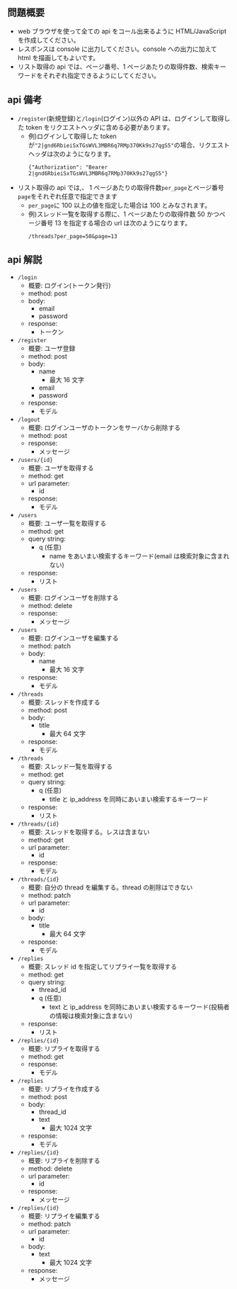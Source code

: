 ## 問題概要

- web ブラウザを使って全ての api をコール出来るように HTML/JavaScript を作成してください。
- レスポンスは console に出力してください。console への出力に加えて html を描画してもよいです。
- リスト取得の api では、ページ番号、1 ページあたりの取得件数、検索キーワードをそれぞれ指定できるようにしてください。

## api 備考

- `/register`(新規登録)と`/login`(ログイン)以外の API は、ログインして取得した token をリクエストヘッダに含める必要があります。
  - 例)ログインして取得した token が`"2|gnd6RbieiSxTGsWVL3MBR6q7RMp370Kk9s27qgS5"`の場合、リクエストヘッダは次のようになります。
    ```
    {"Authorization": "Bearer 2|gnd6RbieiSxTGsWVL3MBR6q7RMp370Kk9s27qgS5"}
    ```
- リスト取得の api では,、 1 ページあたりの取得件数`per_page`とページ番号`page`をそれぞれ任意で指定できます
  - `per_page`に 100 以上の値を指定した場合は 100 とみなされます。
  - 例)スレッド一覧を取得する際に、1 ページあたりの取得件数 50 かつページ番号 13 を指定する場合の url は次のようになります。
    ```
    /threads?per_page=50&page=13
    ```

## api 解説

- `/login`
  - 概要: ログイン(トークン発行)
  - method: post
  - body:
    - email
    - password
  - response:
    - トークン
- `/register`
  - 概要: ユーザ登録
  - method: post
  - body:
    - name
      - 最大 16 文字
    - email
    - password
  - response:
    - モデル
- `/logout`
  - 概要: ログインユーザのトークンをサーバから削除する
  - method: post
  - response:
    - メッセージ
- `/users/{id}`
  - 概要: ユーザを取得する
  - method: get
  - url parameter:
    - id
  - response:
    - モデル
- `/users`
  - 概要: ユーザ一覧を取得する
  - method: get
  - query string:
    - q (任意)
      - name をあいまい検索するキーワード(email は検索対象に含まれない)
  - response:
    - リスト
- `/users`
  - 概要: ログインユーザを削除する
  - method: delete
  - response:
    - メッセージ
- `/users`
  - 概要: ログインユーザを編集する
  - method: patch
  - body:
    - name
      - 最大 16 文字
  - response:
    - モデル
- `/threads`
  - 概要: スレッドを作成する
  - method: post
  - body:
    - title
      - 最大 64 文字
  - response:
    - モデル
- `/threads`
  - 概要: スレッド一覧を取得する
  - method: get
  - query string:
    - q (任意)
      - title と ip_address を同時にあいまい検索するキーワード
  - response:
    - リスト
- `/threads/{id}`
  - 概要: スレッドを取得する。レスは含まない
  - method: get
  - url parameter:
    - id
  - response:
    - モデル
- `/threads/{id}`
  - 概要: 自分の thread を編集する。thread の削除はできない
  - method: patch
  - url parameter:
    - id
  - body:
    - title
      - 最大 64 文字
  - response:
    - モデル
- `/replies`
  - 概要: スレッド id を指定してリプライ一覧を取得する
  - method: get
  - query string:
    - thread_id
    - q (任意)
      - text と ip_address を同時にあいまい検索するキーワード(投稿者の情報は検索対象に含まない)
  - response:
    - リスト
- `/replies/{id}`
  - 概要: リプライを取得する
  - method: get
  - response:
    - モデル
- `/replies`
  - 概要: リプライを作成する
  - method: post
  - body:
    - thread_id
    - text
      - 最大 1024 文字
  - response:
    - モデル
- `/replies/{id}`
  - 概要: リプライを削除する
  - method: delete
  - url parameter:
    - id
  - response:
    - メッセージ
- `/replies/{id}`
  - 概要: リプライを編集する
  - method: patch
  - url parameter:
    - id
  - body:
    - text
      - 最大 1024 文字
  - response:
    - メッセージ
